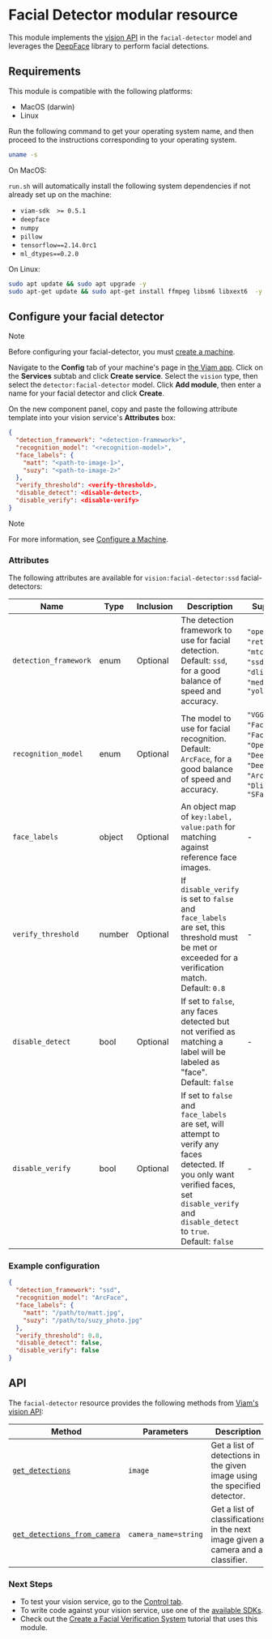 # Facial Detector modular resource

This module implements the [vision API](https://python.viam.dev/autoapi/viam/services/vision/client/index.html) in the `facial-detector` model and leverages the [DeepFace](https://github.com/serengil/deepface) library to perform facial detections.

## Requirements

This module is compatible with the following platforms:

- MacOS (darwin)
- Linux

Run the following command to get your operating system name, and then proceed to the instructions corresponding to your operating system.

```bash
uname -s
```

On MacOS:

`run.sh` will automatically install the following system dependencies if not already set up on the machine:

- `viam-sdk  >= 0.5.1`
- `deepface`
- `numpy`
- `pillow`
- `tensorflow==2.14.0rc1`
- `ml_dtypes==0.2.0`

On Linux:

``` bash
sudo apt update && sudo apt upgrade -y
sudo apt-get update && sudo apt-get install ffmpeg libsm6 libxext6  -y
```

## Configure your facial detector

> [!NOTE]
> Before configuring your facial-detector, you must [create a machine](https://docs.viam.com/manage/fleet/machines/#add-a-new-machine).

Navigate to the **Config** tab of your machine's page in [the Viam app](https://app.viam.com/).
Click on the **Services** subtab and click **Create service**.
Select the `vision` type, then select the `detector:facial-detector` model. 
Click **Add module**, then enter a name for your facial detector and click **Create**.

On the new component panel, copy and paste the following attribute template into your vision service's **Attributes** box:

```json 
{
  "detection_framework": "<detection-framework>",
  "recognition_model": "<recognition-model>",
  "face_labels": {
    "matt": "<path-to-image-1>",
    "suzy": "<path-to-image-2>"
  },
  "verify_threshold": <verify-threshold>,
  "disable_detect": <disable-detect>,
  "disable_verify": <disable-verify>
}
```

> [!NOTE]
> For more information, see [Configure a Machine](https://docs.viam.com/manage/configuration/).

### Attributes 

The following attributes are available for `vision:facial-detector:ssd` facial-detectors:

| Name   | Type | Inclusion | Description| Supported |
|--------|-------|----------|------------|-----------|
| `detection_framework` | enum | Optional| The detection framework to use for facial detection.<br> Default: `ssd`, for a good balance of speed and accuracy. | `"opencv"`, `"retinaface"`, `"mtcnn"`, `"ssd"`, `"dlib"`, `"mediapipe"`, `"yolov8"` |
| `recognition_model` | enum | Optional| The model to use for facial recognition.<br> Default: `ArcFace`, for a good balance of speed and accuracy.| `"VGG-Face"`, `"Facenet"`, `"Facenet512"`, `"OpenFace"`, `"DeepFace"`, `"DeepID"`, `"ArcFace"`, `"Dlib"`, `"SFace"` |                     |
| `face_labels` | object  | Optional | An object map of `key:label, value:path` for matching against reference face images. | - |
| `verify_threshold` | number  | Optional | If `disable_verify` is set to `false` and `face_labels` are set, this threshold must be met or exceeded for a verification match.<br> Default: `0.8` | - |
| `disable_detect` | bool | Optional| If set to `false`, any faces detected but not verified as matching a label will be labeled as "face".<br> Default: `false` | - |
| `disable_verify` | bool | Optional | If set to `false` and `face_labels` are set, will attempt to verify any faces detected. If you only want verified faces, set `disable_verify` and `disable_detect` to `true`.<br> Default: `false` | - |


### Example configuration 

```json
{
  "detection_framework": "ssd",
  "recognition_model": "ArcFace",
  "face_labels": {
    "matt": "/path/to/matt.jpg",
    "suzy": "/path/to/suzy_photo.jpg"
  },
  "verify_threshold": 0.8,
  "disable_detect": false,
  "disable_verify": false
}
```

## API

The `facial-detector` resource provides the following methods from [Viam's vision API](https://python.viam.dev/autoapi/viam/services/vision/client/index.html):

| Method   | Parameters | Description |
|--------|-------|----------|
| [`get_detections`](https://python.viam.dev/autoapi/viam/services/vision/client/index.html#viam.services.vision.client.VisionClient.get_detections) | `image` | Get a list of detections in the given image using the specified detector.|
 | [`get_detections_from_camera`](https://python.viam.dev/autoapi/viam/services/vision/client/index.html#viam.services.vision.client.VisionClient.get_classifications_from_camera) | `camera_name=string` | Get a list of classifications in the next image given a camera and a classifier.|

### Next Steps

- To test your vision service, go to the [Control tab](https://docs.viam.com/fleet/machines/#control).
- To write code against your vision service, use one of the [available SDKs](https://docs.viam.com/program/).
- Check out the [Create a Facial Verification System](https://docs.viam.com/tutorials/projects/verification-system/#configure-a-verification-system) tutorial that uses this module.
